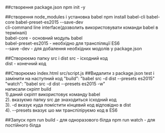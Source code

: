 ##створення package.json
npm init -y 

##створення node_modules і установка babel
npm install babel-cli  babel-core babel-preset-es2015 --save-dev <br>
cli-command line interface(дозволить використовувати команди babel в терміналі)<br>
babel-core - основний модуль babel<br>
babel-preset-es2015 - необхідно для транспіляції ES6 <br>
--save -dev - для добалення необхідних модолів у package.json<br>

##Створюємо папку src і dist
src - ісходний код <br>
dist - конечний код

##Створюємо index.html src/script.js
##Видалити з package.json test і замінити на наступний код
"build": "babel src -d dist --presets es2015" <br>
"watch": "babel src -d dist --presets es2015 -w" <br>
написали скріпт build <br>
1).даний скріпт використовує команду babel <br>
2). вказуємо папку src де знаходиться ісходний код<br>
3). -d вказує куда помістити кінцевий код відповідно в dist<br>
4). --presets вказує шо ми транспіліруємо код в ES6<br>


##Запуск
npm run build - для одноразового білда
npm run watch - для постійного білда
